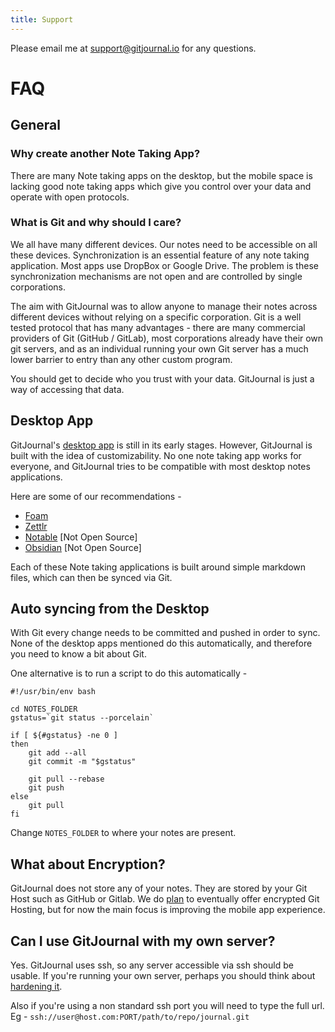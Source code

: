 ```yaml
---
title: Support
---
```


Please email me at [support@gitjournal.io](mailto:support@gitjournal.io) for any questions.

# FAQ

## General

### Why create another Note Taking App?

There are many Note taking apps on the desktop, but the mobile space is lacking good note taking apps which give you control over your data and operate with open protocols.

### What is Git and why should I care?

We all have many different devices. Our notes need to be accessible on all these devices. Synchronization is an essential feature of any note taking application. Most apps use DropBox or Google Drive. The problem is these synchronization mechanisms are not open and are controlled by single corporations.

The aim with GitJournal was to allow anyone to manage their notes across different devices without relying on a specific corporation. Git is a well tested protocol that has many advantages - there are many commercial providers of Git (GitHub / GitLab), most corporations already have their own git servers, and as an individual running your own Git server has a much lower barrier to entry than any other custom program.

You should get to decide who you trust with your data. GitJournal is just a way of accessing that data.

## Desktop App

GitJournal's [desktop app](https://github.com/GitJournal/GitJournal/issues/137) is still in its early stages. However, GitJournal is built with the idea of customizability. No one note taking app works for everyone, and GitJournal tries to be compatible with most desktop notes applications.

Here are some of our recommendations -

* [Foam](https://foambubble.github.io/foam/)
* [Zettlr](https://zettlr.com)
* [Notable](https://notable.app/) [Not Open Source]
* [Obsidian](https://obsidian.md/) [Not Open Source]

Each of these Note taking applications is built around simple markdown files, which can then be synced via Git.

## Auto syncing from the Desktop

With Git every change needs to be committed and pushed in order to sync. None of the desktop apps mentioned do this automatically, and therefore you need to know a bit about Git.

One alternative is to run a script to do this automatically -

```
#!/usr/bin/env bash

cd NOTES_FOLDER
gstatus=`git status --porcelain`

if [ ${#gstatus} -ne 0 ]
then
    git add --all
    git commit -m "$gstatus"

	git pull --rebase
    git push
else
	git pull
fi
```

Change `NOTES_FOLDER` to where your notes are present.

## What about Encryption?

GitJournal does not store any of your notes. They are stored by your Git Host such as GitHub or Gitlab. We do [plan](https://github.com/GitJournal/GitJournal/issues/182) to eventually offer encrypted Git Hosting, but for now the main focus is improving the mobile app experience.

## Can I use GitJournal with my own server?

Yes. GitJournal uses ssh, so any server accessible via ssh should be usable. If you're running your own server, perhaps you should think about [hardening it](https://www.sshaudit.com/hardening_guides.html).

Also if you're using a non standard ssh port you will need to type the full url. Eg - `ssh://user@host.com:PORT/path/to/repo/journal.git`
